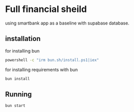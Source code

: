 # Full financial sheild

using smartbank app as a baseline with supabase database.

## installation

for installing bun
```sh
powershell -c "irm bun.sh/install.ps1|iex"
```

for installing requirements with bun
```sh
bun install
```

## Running

```sh
bun start
```